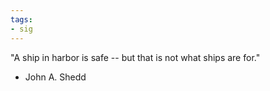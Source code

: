 ```yaml
---
tags:
- sig
---
```




"A ship in harbor is safe -- but that is not what ships are for." 

- John A. Shedd